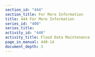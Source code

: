 ```yaml
---
section_id: "444"
section_title: For More Information
title: 444 For More Information
series_id: "400"
series_title: 
activity_id: "440"
activity_title: Flood Data Maintenance
page_in_manual: 440-14
document_depth: 3
---
```

